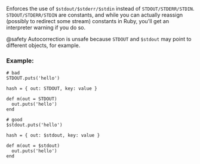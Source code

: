 Enforces the use of `$stdout/$stderr/$stdin` instead of `STDOUT/STDERR/STDIN`.
`STDOUT/STDERR/STDIN` are constants, and while you can actually
reassign (possibly to redirect some stream) constants in Ruby, you'll get
an interpreter warning if you do so.

@safety
    Autocorrection is unsafe because `STDOUT` and `$stdout` may point to different
    objects, for example.

### Example:
    # bad
    STDOUT.puts('hello')

    hash = { out: STDOUT, key: value }

    def m(out = STDOUT)
      out.puts('hello')
    end

    # good
    $stdout.puts('hello')

    hash = { out: $stdout, key: value }

    def m(out = $stdout)
      out.puts('hello')
    end
